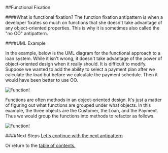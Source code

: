##Functional Fixation

####What is functional fixation?
The function fixation antipattern is when a developer fixates so much on functions
that she doesn't take advantage of any object-oriented properties. This is why
it is sometimes also called the "no OO" antipattern.

####UML Example

In the example, below is the UML diagram for the functional approach to a loan system.
While it isn't wrong, it doesn't take advantage of the power of object-oriented design
when it really should. It is difficult to modify. Suppose we wanted to add the
ability to select a payment plan after we calculate the load but before we 
calculate the payment schedule. Then it would have been better to use OO.

![Function!](https://github.com/trekbaum/present/blob/master/anti/resources/function1.png "Function UML")

Functions are often methods in an object-oriented design. It's just a matter of 
figuring out what functions are grouped under what objects. In this example,
the three objects are the Customer, the Loan, and the Payment. Thus we would group
the functions into methods to refactor as follows.

![Function!](https://github.com/trekbaum/present/blob/master/anti/resources/function2.png "Function UML")


####Next Steps
[Let's continue with the next antipattern](https://github.com/trekbaum/present/blob/master/anti/slide6.md)

Or return to the [table of contents.](https://github.com/trekbaum/present/blob/master/anti/README.md)
